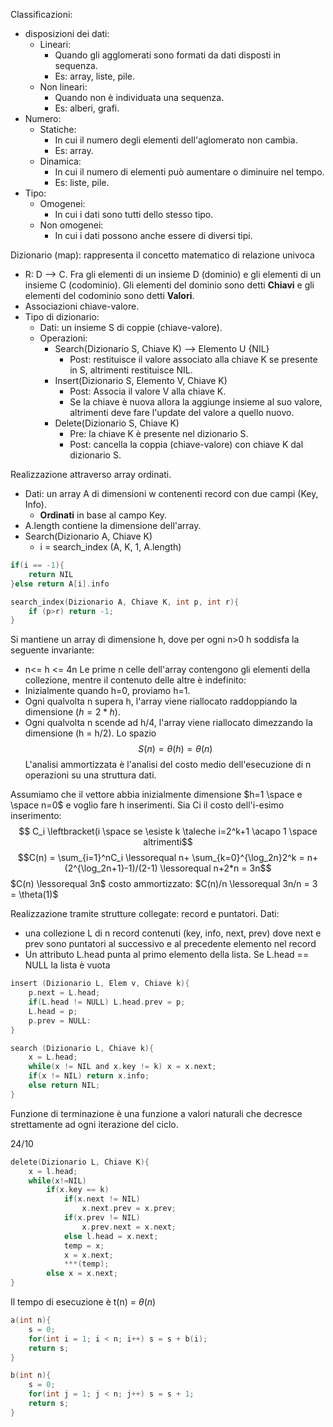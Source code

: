 
Classificazioni:
- disposizioni dei dati:
	- Lineari:
		- Quando gli agglomerati sono formati da dati disposti in sequenza.
		- Es: array, liste, pile.
	- Non lineari:
		- Quando non è individuata una sequenza.
		- Es: alberi, grafi.
- Numero:
	- Statiche:
		- In cui il numero degli elementi dell'aglomerato non cambia.
		- Es: array.
	- Dinamica: 
		- In cui il numero di elementi può aumentare o diminuire nel tempo.
		- Es: liste, pile.
- Tipo:
	- Omogenei:
		- In cui i dati sono tutti dello stesso tipo.
	- Non omogenei:
		- In cui i dati possono anche essere di diversi tipi.

Dizionario (map): rappresenta il concetto matematico di relazione univoca
- R: D --> C. Fra gli elementi di un insieme D (dominio) e gli elementi di un insieme C (codominio). Gli elementi del dominio sono detti **Chiavi** e gli elementi del codominio sono detti **Valori**.
- Associazioni chiave-valore.
- Tipo di dizionario:
	- Dati: un insieme S di coppie (chiave-valore).
	- Operazioni:
		- Search(Dizionario S, Chiave K) --> Elemento U {NIL}
			- Post: restituisce il valore associato alla chiave K se presente in S, altrimenti restituisce NIL.
		- Insert(Dizionario S, Elemento V, Chiave K) 
			- Post: Associa il valore V alla chiave K.
			- Se la chiave è nuova allora la aggiunge insieme al suo valore, altrimenti deve fare l'update del valore a quello nuovo.
		- Delete(Dizionario S, Chiave K)
			- Pre: la chiave K è presente nel dizionario S.
			- Post: cancella la coppia (chiave-valore) con chiave K dal dizionario S.

Realizzazione attraverso array ordinati.
- Dati: un array A di dimensioni w contenenti record con due campi (Key, Info).
	- **Ordinati** in base al campo Key.
- A.length contiene la dimensione dell'array.
- Search(Dizionario A, Chiave K)
	- i = search_index (A, K, 1, A.length)
``` C
if(i == -1){
	return NIL
}else return A[i].info
```

``` C
search_index(Dizionario A, Chiave K, int p, int r){
	if (p>r) return -1;
}
``` 



Si mantiene un array di dimensione h, dove per ogni n>0 h soddisfa la seguente invariante:
- n<= h <= 4n
Le prime n celle dell'array contengono gli elementi della collezione, mentre il contenuto delle altre è indefinito:
- Inizialmente quando h=0, proviamo h=1.
- Ogni qualvolta n supera h, l'array viene riallocato raddoppiando la dimensione $(h = 2*h)$.
- Ogni qualvolta n scende ad h/4, l'array viene riallocato dimezzando la dimensione (h = h/2).
Lo spazio $$S(n) = \theta(h) = \theta(n) $$
L'analisi ammortizzata è l'analisi del costo medio dell'esecuzione di n operazioni su una struttura dati.

Assumiamo che il vettore abbia inizialmente dimensione $h=1 \space e \space n=0$ e voglio fare h inserimenti.
Sia Ci il costo dell'i-esimo inserimento: $$ C_i \leftbracket(i \space se \esiste k \taleche i=2^k+1 \acapo 1 \space altrimenti$$
$$C(n) = \sum_{i=1}^nC_i \lessorequal n+ \sum_{k=0}^{\log_2n}2^k = n+ (2^{\log_2n+1}-1)/(2-1) \lessorequal n+2*n = 3n$$
$C(n) \lessorequal 3n$
costo ammortizzato: $C(n)/n \lessorequal 3n/n = 3 = \theta(1)$

Realizzazione tramite strutture collegate: record e puntatori.
Dati:
- una collezione L di n record contenuti (key, info, next, prev) dove next e prev sono puntatori al successivo e al precedente elemento nel record
- Un attributo L.head punta al primo elemento della lista. Se L.head == NULL la lista è vuota

``` C
insert (Dizionario L, Elem v, Chiave k){
	p.next = L.head;
	if(L.head != NULL) L.head.prev = p;
	L.head = p;
	p.prev = NULL:
}

search (Dizionario L, Chiave k){
	x = L.head;
	while(x != NIL and x.key != k) x = x.next;
	if(x != NIL) return x.info;
	else return NIL;
}
``` 

Funzione di terminazione è una funzione a valori naturali che decresce strettamente ad ogni iterazione del ciclo.



24/10
``` c
delete(Dizionario L, Chiave K){
	x = l.head;
	while(x!=NIL)
		if(x.key == k)
			if(x.next != NIL)
				x.next.prev = x.prev;
			if(x.prev != NIL)
				x.prev.next = x.next;
			else l.head = x.next;
			temp = x;
			x = x.next;
			***(temp);
		else x = x.next;
}
``` 
Il tempo di esecuzione è t(n) = $\theta(n)$


``` c
a(int n){
	s = 0;
	for(int i = 1; i < n; i++) s = s + b(i);
	return s;
}

b(int n){
	s = 0;
	for(int j = 1; j < n; j++) s = s + 1;
	return s;
}
``` 


